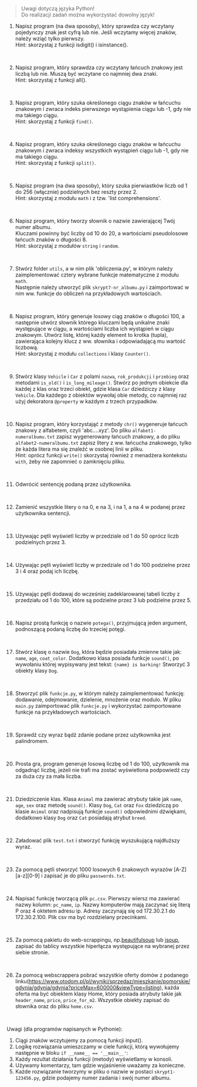 > Uwagi dotyczą języka Python!  
> Do realizacji zadań można wykorzystać dowolny język!


1. Napisz program (na dwa sposoby), który sprawdza czy wczytany pojedynczy znak jest cyfrą lub nie.
   Jeśli wczytamy więcej znaków, należy wziąć tylko pierwszy.  
   Hint: skorzystaj z funkcji isdigit() i isinstance().  
<br>

2. Napisz program, który sprawdza czy wczytany łańcuch znakowy jest liczbą lub nie. 
   Muszą być wczytane co najmniej dwa znaki.  
   Hint: skorzystaj z funkcji all().  
<br>

3. Napisz program, który szuka określonego ciągu znaków w łańcuchu znakowym i zwraca indeks pierwszego wystąpienia ciągu lub -1, gdy nie ma takiego ciągu.  
   Hint: skorzystaj z funkcji `find()`.  
<br>

4. Napisz program, który szuka określonego ciągu znaków w łańcuchu znakowym i zwraca indeksy wszystkich wystąpień ciągu lub -1, gdy nie ma takiego ciągu.  
   Hint: skorzystaj z funkcji `split()`.  
<br>

5. Napisz program (na dwa sposoby), który szuka pierwiastków liczb od 1 do 256 (włącznie) podzielnych bez reszty przez 2.  
   Hint: skorzystaj z modułu `math` i z tzw. 'list comprehensions'.	  
<br>

6. Napisz program, który tworzy słownik o nazwie zawierającej Twój numer albumu.  
   Kluczami powinny być liczby od 10 do 20, a wartościami pseudolosowe łańcuch znaków o długości 8.  
   Hint: skorzystaj z modułów `string` i `random`.  
<br>

7. Stwórz folder `utils`, a w nim plik 'obliczenia.py', w którym należy zaimplementować cztery wybrane funkcje matematyczne z modułu `math`.  
   Następnie należy utworzyć plik `skrypt7-nr_albumu.py` i zaimportować w nim ww. funkcje do obliczeń na przykładowych wartościach.  
 <br>  

8. Napisz program, który generuje losowy ciąg znaków o długości 100, a następnie utwórz słownik którego kluczami będą unikalne znaki występujące w ciągu,
   a wartościami liczba ich wystąpień w ciągu znakowym. Utwórz listę, której każdy element to krotka (tupla), zawierająca kolejny klucz z ww. słownika i odpowiadającą mu wartość liczbową.  
   Hint: skorzystaj z modułu `collections` i klasy `Counter()`.  
 <br>  

9. Stwórz klasy `Vehicle` i `Car` z polami `nazwa`, `rok_produkcji` i `przebieg` oraz metodami `is_old()` i `is_long_mileage()`.
   Stwórz po jednym obiekcie dla każdej z klas oraz trzeci obiekt, gdzie klasa `Car` dziedziczy z klasy `Vehicle`.
   Dla każdego z obiektów wywołaj obie metody, co najmniej raz użyj dekoratora `@property` w każdym z trzech przypadków.  
 <br>  

10. Napisz program, który korzystająć z metody `chr()` wygeneruje łańcuch znakowy z alfabetem, czyli 'abc....xyz'. 
    Do pliku `alfabet1-numeralbumu.txt` zapisz wygenerowany łańcuch znakowy, a do pliku `alfabet2-numeralbumu.txt` zapisz litery z ww. łańcucha znakowego, 
    tylko że każda litera ma się znaleźć w osobnej linii w pliku.  
    Hint: oprócz funkcji `write()` skorzystaj również z menadżera kontekstu `with`, żeby nie zapomnieć o zamknięciu pliku.  
<br>

11. Odwrócić sentencję podaną przez użytkownika.  
<br>

12. Zamienić wszystkie litery o na 0, e na 3, i na 1, a na 4 w podanej przez użytkownika sentencji.  
<br>

13. Używając pętli wyświetl liczby w przedziale od 1 do 50 oprócz liczb podzielnych przez 3.  
<br>

14. Używając pętli wyświetl liczby w przedziale od 1 do 100  podzielne przez 3 i 4 oraz podaj ich liczbę.  
<br>

15. Używając pętli dodawaj do wcześniej zadeklarowanej tabeli liczby z przedziału od 1 do 100, które są podzielne przez 3 lub podzielne przez 5.  
<br>

16. Napisz prostą funkcję o nazwie `potega()`, przyjmującą jeden argument, podnoszącą podaną liczbę do trzeciej potęgi.  
<br>

17. Stwórz klasę o nazwie `Dog`, która będzie posiadała zmienne takie jak: `name`, `age`, `coat_color`. Dodatkowo klasa posiada funkcje `sound()`, po wywołaniu której wypisywany jest tekst: `{name} is barking!` Stworzyć 3 obiekty klasy `Dog`.  
<br>

18. Stworzyć plik `funkcje.py`, w którym należy zaimplementować funkcję: dodawanie, odejmowanie, dzielenie, mnożenie oraz modulo. W pliku `main.py` zaimportować plik `funkcje.py` i wykorzystać zaimportowane funkcje na przykładowych wartościach.  
<br>

19. Sprawdź czy wyraz bądź zdanie podane przez użytkownika jest palindromem.  
<br>

20. Prosta gra, program generuje losową liczbę od 1 do 100, użytkownik ma odgadnąć liczbę, jeżeli nie trafi ma zostać wyświetlona podpowiedź czy za duża czy za mała liczba.  
<br>

21. Dziedziczenie klas. Klasa `Animal` ma zawierać atrybuty takie jak `name`, `age`, `sex` oraz metodę `sound()`. Klasy `Dog`, `Cat` oraz `Fox` dziedziczą po klasie `Animal` oraz nadpisują funkcje `sound()` odpowiednimi dźwiękami, dodatkowo klasy `Dog` oraz `Cat` posiadają atrybut `breed`.  
<br>

22. Załadować plik `test.txt` i stworzyć funkcję wyszukującą najdłuższy wyraz.  
<br>

23. Za pomocą pętli stworzyć 1000 losowych 6 znakowych wyrazów [A-Z][a-z][0-9] i zapisać je do pliku `passwords.txt`.  
<br>

24. Napisać funkcję tworzącą plik `pc.csv`. Pierwszy wiersz ma zawierać nazwy kolumn: `pc_name`, `ip`. Nazwy komputerów mają zaczynać się literą P oraz 4 oktetem adresu ip. Adresy zaczynają się od 172.30.2.1 do 172.30.2.100. Plik csv ma być rozdzielany przecinkami.  
<br>

25. Za pomocą pakietu do web-scrappingu, np.[beautifulsoup](https://beautiful-soup-4.readthedocs.io/en/latest/) lub [jsoup](https://jsoup.org/), zapisać do tablicy wszystkie hiperłącza występujące na wybranej przez siebie stronie.  
<br>

26. Za pomocą webscrappera pobrać wszystkie oferty domów z podanego linku(https://www.otodom.pl/pl/wyniki/sprzedaz/mieszkanie/pomorskie/gdynia/gdynia/gdynia?priceMax=600000&viewType=listing), każda oferta ma być obiektem klasy Home, który posiada atrybuty takie jak `header_name`, `price`, `price_for_m2`. Wszystkie obiekty zapisać do słownika oraz do pliku `home.csv`.  
<br>

Uwagi (dla programów napisanych w Pythonie):
1. Ciągi znaków wczytujemy za pomocą funkcji input().
2. Logikę rozwiązania umieszczamy w ciele funkcji, którą wywołujemy następnie w bloku `if __name__ == '__main__'`:
3. Każdy rezultat działania funkcji (metody) wyświetlamy w konsoli.
4. Używamy komentarzy, tam gdzie wyjaśnienie uważamy za konieczne.
5. Każde rozwiązanie tworzymy w pliku o nazwie w postaci `skrypt1-123456.py`, gdzie podajemy numer zadania i swój numer albumu.
